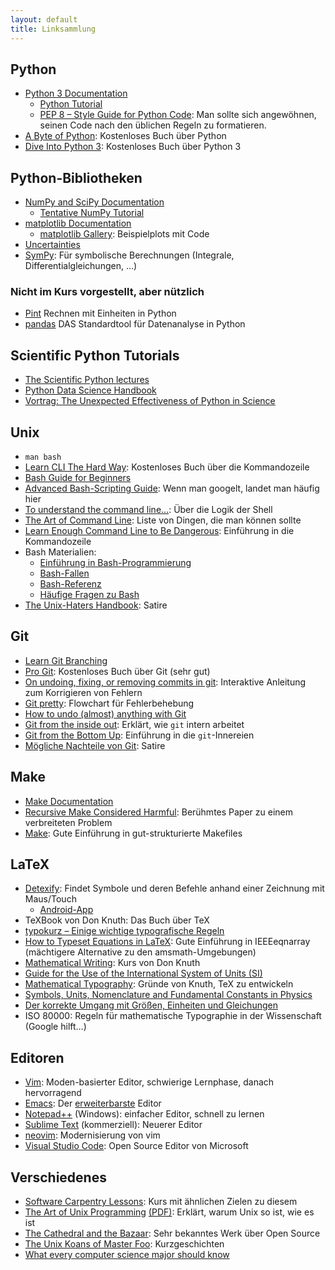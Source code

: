 ```yaml
---
layout: default
title: Linksammlung
---
```


## Python

- [Python 3 Documentation](https://docs.python.org/3/)
    - [Python Tutorial](https://docs.python.org/3/tutorial/index.html)
    - [PEP 8 – Style Guide for Python Code](https://www.python.org/dev/peps/pep-0008/): Man sollte sich angewöhnen, seinen Code nach den üblichen Regeln zu formatieren.
- [A Byte of Python](http://www.swaroopch.com/notes/python/): Kostenloses Buch über Python
- [Dive Into Python 3](http://www.diveintopython3.net/): Kostenloses Buch über Python 3

## Python-Bibliotheken

- [NumPy and SciPy Documentation](http://docs.scipy.org/doc/)
    - [Tentative NumPy Tutorial](http://www.scipy.org/Tentative_NumPy_Tutorial)
- [matplotlib Documentation](http://matplotlib.org/contents.html)
    - [matplotlib Gallery](http://matplotlib.org/gallery.html): Beispielplots mit Code
- [Uncertainties](https://pythonhosted.org/uncertainties/)
- [SymPy](http://sympy.org/en/index.html): Für symbolische Berechnungen (Integrale, Differentialgleichungen, …)

### Nicht im Kurs vorgestellt, aber nützlich

- [Pint](https://pypi.python.org/pypi/Pint/) Rechnen mit Einheiten in Python
- [pandas](http://pandas.pydata.org/) DAS Standardtool für Datenanalyse in Python

## Scientific Python Tutorials

- [The Scientific Python lectures](https://github.com/jrjohansson/scientific-python-lectures)
- [Python Data Science Handbook](https://github.com/jakevdp/PythonDataScienceHandbook)
- [Vortrag: The Unexpected Effectiveness of Python in Science](https://www.youtube.com/watch?v=ZyjCqQEUa8o&t=10s)

## Unix

- `man bash`
- [Learn CLI The Hard Way](http://cli.learncodethehardway.org/): Kostenloses Buch über die Kommandozeile
- [Bash Guide for Beginners](http://tldp.org/LDP/Bash-Beginners-Guide/html/index.html)
- [Advanced Bash-Scripting Guide](http://tldp.org/LDP/abs/html/index.html): Wenn man googelt, landet man häufig hier
- [To understand the command line…](http://geekblog.oneandoneis2.org/index.php/2012/09/30/to-understand-the-command-line): Über die Logik der Shell
- [The Art of Command Line](https://github.com/jlevy/the-art-of-command-line): Liste von Dingen, die man können sollte
- [Learn Enough Command Line to Be Dangerous](http://www.learnenough.com/command-line): Einführung in die Kommandozeile
- Bash Materialien:
    - [Einführung in Bash-Programmierung](http://mywiki.wooledge.org/BashGuide)
    - [Bash-Fallen](http://mywiki.wooledge.org/BashPitfalls)
    - [Bash-Referenz](http://mywiki.wooledge.org/BashSheet)
    - [Häufige Fragen zu Bash](http://mywiki.wooledge.org/BashFAQ)
- [The Unix-Haters Handbook](http://richard.esplins.org/static/downloads/unix-haters-handbook.pdf): Satire

## Git

- [Learn Git Branching](http://learngitbranching.js.org/)
- [Pro Git](https://git-scm.com/book/en/v2): Kostenloses Buch über Git (sehr gut)
- [On undoing, fixing, or removing commits in git](https://sethrobertson.github.io/GitFixUm/fixup.html): Interaktive Anleitung zum Korrigieren von Fehlern
- [Git pretty](http://justinhileman.info/article/git-pretty/): Flowchart für Fehlerbehebung
- [How to undo (almost) anything with Git](https://github.com/blog/2019-how-to-undo-almost-anything-with-git)
- [Git from the inside out](https://codewords.recurse.com/issues/two/git-from-the-inside-out): Erklärt, wie `git` intern arbeitet
- [Git from the Bottom Up](https://jwiegley.github.io/git-from-the-bottom-up/): Einführung in die `git`-Innereien
- [Mögliche Nachteile von Git](https://youtu.be/CDeG4S-mJts): Satire

## Make

- [Make Documentation](https://www.gnu.org/software/make/manual/make.html)
- [Recursive Make Considered Harmful](http://citeseerx.ist.psu.edu/viewdoc/download;jsessionid=6C8DF5B6B13CBFD5FCFCD59C2B8703B6?doi=10.1.1.20.2572&rep=rep1&type=pdf): Berühmtes Paper zu einem verbreiteten Problem
- [Make](http://www.ploxiln.net/make.html): Gute Einführung in gut-strukturierte Makefiles

## LaTeX

- [Detexify](https://detexify.kirelabs.org/classify.html): Findet Symbole und deren Befehle anhand einer Zeichnung mit Maus/Touch
  - [Android-App](https://play.google.com/store/apps/details?id=website.marty.detexify)
- TeXBook von Don Knuth: Das Buch über TeX
- [typokurz – Einige wichtige typografische Regeln](http://zvisionwelt.files.wordpress.com/2012/01/typokurz.pdf)
- [How to Typeset Equations in LaTeX](http://moser-isi.ethz.ch/docs/typeset_equations.pdf): Gute Einführung in IEEEeqnarray (mächtigere Alternative zu den amsmath-Umgebungen)
- [Mathematical Writing](http://tex.loria.fr/typographie/mathwriting.pdf): Kurs von Don Knuth
- [Guide for the Use of the International System of Units (SI)](http://physics.nist.gov/cuu/pdf/sp811.pdf)
- [Mathematical Typography](http://www.ams.org/journals/bull/1979-01-02/S0273-0979-1979-14598-1/S0273-0979-1979-14598-1.pdf): Gründe von Knuth, TeX zu entwickeln
- [Symbols, Units, Nomenclature and Fundamental Constants in Physics](http://iupap.org/wp-content/uploads/2014/05/A4.pdf)
- [Der korrekte Umgang mit Größen, Einheiten und Gleichungen](http://karriere.rohde-schwarz.de/fileadmin/customer/downloads/PDF/Der_korrekte_Umgang_mit_Groessen_Einheiten_und_Gleichungen_bro_de_01.pdf)
- ISO 80000: Regeln für mathematische Typographie in der Wissenschaft (Google hilft…)

## Editoren

- [Vim](http://www.vim.org/): Moden-basierter Editor, schwierige Lernphase, danach hervorragend
- [Emacs](https://www.gnu.org/software/emacs/emacs.html): Der [erweiterbarste](https://xkcd.com/378/) Editor
- [Notepad++](https://notepad-plus-plus.org/) (Windows): einfacher Editor, schnell zu lernen
- [Sublime Text](http://www.sublimetext.com/3) (kommerziell): Neuerer Editor
- [neovim](http://neovim.io/): Modernisierung von vim
- [Visual Studio Code](https://code.visualstudio.com/): Open Source Editor von Microsoft

## Verschiedenes

- [Software Carpentry Lessons](http://software-carpentry.org/lessons.html): Kurs mit ähnlichen Zielen zu diesem
- [The Art of Unix Programming](http://www.catb.org/~esr/writings/taoup/) [(PDF)](http://www.catb.org/esr/writings/taoup/html/graphics/taoup.pdf): Erklärt, warum Unix so ist, wie es ist
- [The Cathedral and the Bazaar](http://www.catb.org/~esr/writings/cathedral-bazaar/cathedral-bazaar/): Sehr bekanntes Werk über Open Source
- [The Unix Koans of Master Foo](http://www.catb.org/~esr/writings/unix-koans/): Kurzgeschichten
- [What every computer science major should know](http://matt.might.net/articles/what-cs-majors-should-know/)
